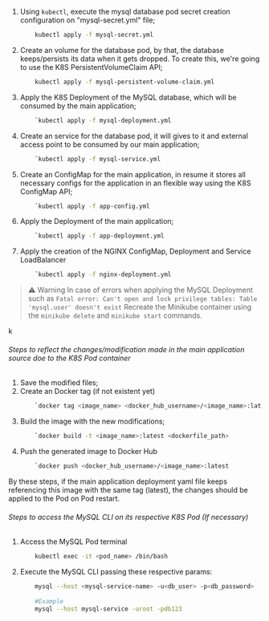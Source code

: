 1. Using `kubectl`, execute the mysql database pod secret creation configuration on "mysql-secret.yml" file;
    ```bash
        kubectl apply -f mysql-secret.yml
    ```

2. Create an volume for the database pod, by that, the database keeps/persists its data when it gets dropped. To create this, we're going to use the K8S PersistentVolumeClaim API;
    ```bash
        kubectl apply -f mysql-persistent-volume-claim.yml
    ```

3. Apply the K8S Deployment of the MySQL database, which will be consumed by the main application;
    ```bash
        `kubectl apply -f mysql-deployment.yml
    ```

4. Create an service for the database pod, it will gives to it and external access point to be consumed by our main application;
    ```bash
        `kubectl apply -f mysql-service.yml
    ```

5. Create an ConfigMap for the main application, in resume it stores all necessary configs for the application in an flexible way using the K8S ConfigMap API;
    ```bash
        `kubectl apply -f app-config.yml
    ```

6. Apply the Deployment of the main application;
    ```bash
        `kubectl apply -f app-deployment.yml
    ```

7. Apply the creation of the NGINX ConfigMap, Deployment and Service LoadBalancer
    ```bash
        `kubectl apply -f nginx-deployment.yml
    ``` 

> ⚠️ Warning
> In case of errors when applying the MySQL Deployment such as `Fatal error: Can't open and lock privilege tables: Table 'mysql.user' doesn't exist`
> Recreate the Minikube container using the `minikube delete` and `minikube start` commands.


k
###### Steps to reflect the changes/modification made in the main application source doe to the K8S Pod container

1. Save the modified files;
2. Create an Docker tag (if not existent yet)
    ```bash
        `docker tag <image_name> <docker_hub_username>/<image_name>:latest
    ```
3. Build the image with the new modifications;
    ```bash
        `docker build -t <image_name>:latest <dockerfile_path>
    ```
4. Push the generated image to Docker Hub
    ```bash
        `docker push <docker_hub_username>/<image_name>:latest
    ```

By these steps, if the main application deployment yaml file keeps referencing this image with the same tag (latest), the changes should be applied to the Pod on Pod restart.


###### Steps to access the MySQL CLI on its respective K8S Pod (If necessary)
1. Access the MySQL Pod terminal
    ```bash
        kubectl exec -it <pod_name> /bin/bash 
    ```
2. Execute the MySQL CLI passing these respective params:
    ```bash
        mysql --host <mysql-service-name> -u<db_user> -p<db_password>
        
        #Example
        mysql --host mysql-service -uroot -pdb123
    ```
